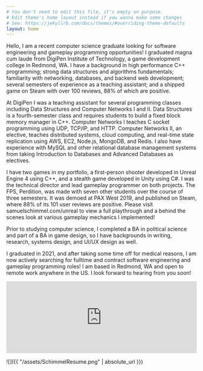 ```yaml
---
# You don't need to edit this file, it's empty on purpose.
# Edit theme's home layout instead if you wanna make some changes
# See: https://jekyllrb.com/docs/themes/#overriding-theme-defaults
layout: home
---
```


Hello, I am a recent computer science graduate looking for software engineering and gameplay programming opportunities! I graduated magna cum laude from DigiPen Institute of Technology, a game development college in Redmond, WA. I have a background in high performance C++ programming; strong data structures and algorithms fundamentals; familiarity with networking, databases, and backend web development; several semesters of experience as a teaching assistant; and a shipped game on Steam with over 100 reviews, 88% of which are positive.

At DigiPen I was a teaching assistant for several programming classes including Data Structures and Computer Networks I and II. Data Structures is a fourth-semester class and requires students to build a fixed block memory manager in C++. Computer Networks I teaches C socket programming using UDP, TCP/IP, and HTTP. Computer Networks II, an elective, teaches distributed systems, cloud computing, and real-time state replication using AWS, EC2, Node.js, MongoDB, and Redis. I also have experience with MySQL and other relational database management systems from taking Introduction to Databases and Advanced Databases as electives.

I have two games in my portfolio, a first-person shooter developed in Unreal Engine 4 using C++, and a stealth game developed in Unity using C#. I was the technical director and lead gameplay programmer on both projects. The FPS, Perdition, was made with seven other students over the course of three semesters. It was demoed at PAX West 2019, and published on Steam, where 88% of its 101 user reviews are positive. Please visit samuelschimmel.com/unreal to view a full playthrough and a behind the scenes look at various gameplay mechanics I implemented!

Prior to studying computer science, I completed a BA in political science and part of a BA in game design, so I have backgrounds in writing, research, systems design, and UI/UX design as well.

I graduated in 2021, and after taking some time off for medical reasons, I am now actively searching for fulltime and contract software engineering and gameplay programming roles! I am based in Redmond, WA and open to remote work anywhere in the US. I look forward to hearing from you soon!

<center><iframe src="https://store.steampowered.com/widget/1137910/" frameborder="0" width="100%" height="190"></iframe></center>

![]({{ "/assets/SchimmelResume.png" | absolute_url }})
